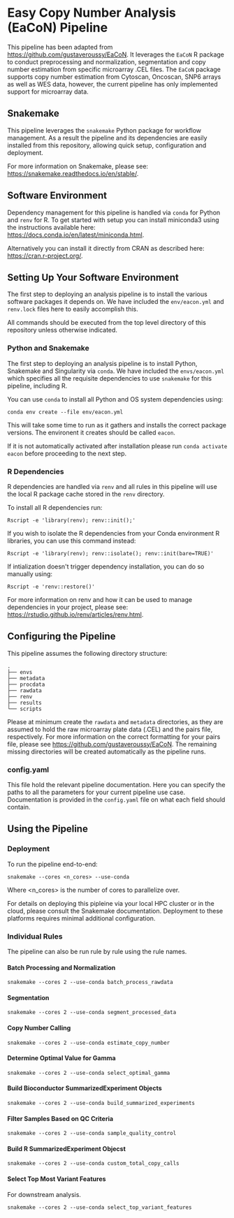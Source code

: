 # Easy Copy Number Analysis (EaCoN) Pipeline

This pipeline has been adapted from https://github.com/gustaveroussy/EaCoN.
It leverages the `EaCoN` R package to conduct preprocessing and normalization,
segmentation and copy number estimation from specific microarray .CEL files.
The `EaCoN` package supports copy number estimation from Cytoscan, Oncoscan,
SNP6 arrays as well as WES data, however, the current pipeline has only
implemented support for microarray data.

## Snakemake

This pipeline leverages the `snakemake` Python package for workflow management.
As a result the pipeline and its dependencies are easily
installed from this repository, allowing quick setup, configuration and
deployment.

For more information on Snakemake, please see:
https://snakemake.readthedocs.io/en/stable/.

## Software Environment

Dependency management for this pipeline is handled via `conda` for Python
and `renv` for R. To get started with setup you can install
miniconda3 using the instructions available here: https://docs.conda.io/en/latest/miniconda.html.

Alternatively you can install it directly from CRAN
as described here: https://cran.r-project.org/.

## Setting Up Your Software Environment

The first step to deploying an analysis pipeline is to install the various
software packages it depends on. We have included the `env/eacon.yml` and
`renv.lock` files here to easily accomplish this.

All commands should be executed from the top level directory of this
repository unless otherwise indicated.

### Python and Snakemake

The first step to deploying an analysis pipeline is to install Python,
Snakemake and Singularity via `conda`. We have included the
`envs/eacon.yml` which specifies all the requisite dependencies to use
`snakemake` for this pipeline, including R.

You can use `conda` to install all Python and OS system dependencies
using:

`conda env create --file env/eacon.yml`

This will take some time to run as it gathers and installs the correct
package versions. The environent it creates should be called `eacon`.

If it is not automatically activated after installation please run
`conda activate eacon` before proceeding to the next step.

### R Dependencies

R dependencies are handled via `renv` and all rules in this
pipeline will use the local R package cache stored in the `renv` directory.

To install all R dependencies run:

`Rscript -e 'library(renv); renv::init();'`

If you wish to isolate the R dependencies from your Conda environment R libraries,
you can use this command instead:

`Rscript -e 'library(renv); renv::isolate(); renv::init(bare=TRUE)'`

If intialization doesn't trigger dependency installation, you can do so manually using:

`Rscript -e 'renv::restore()'`

For more information on renv and how it can be used to manage dependencies in
your project, please see: https://rstudio.github.io/renv/articles/renv.html.

## Configuring the Pipeline

This pipeline assumes the following directory structure:

```
.
├── envs
├── metadata
├── procdata
├── rawdata
├── renv
├── results
└── scripts
```

Please at minimum create the `rawdata` and `metadata` directories, as they are assumed to hold the raw microarray plate data (.CEL) and the pairs file, respectively. For more information on the correct formatting for your pairs file, please see https://github.com/gustaveroussy/EaCoN.
The remaining missing directories will be created automatically as the pipeline runs.

### config.yaml

This file hold the relevant pipeline documentation. Here you can specify the paths
to all the parameters for your current pipeline use case. Documentation is provided
in the `config.yaml` file on what each field should contain.


## Using the Pipeline

### Deployment

To run the pipeline end-to-end:
```
snakemake --cores <n_cores> --use-conda
```
Where <n_cores> is the number of cores to parallelize over.

For details on deploying this pipleine via your local HPC cluster or in
the cloud, please consult the Snakemake documentation. Deployment to these
platforms requires minimal additional configuration.

### Individual Rules

The pipeline can also be run rule by rule using the rule names.

#### Batch Processing and Normalization

`snakemake --cores 2 --use-conda batch_process_rawdata`

#### Segmentation

`snakemake --cores 2 --use-conda segment_processed_data`

#### Copy Number Calling

`snakemake --cores 2 --use-conda estimate_copy_number`

#### Determine Optimal Value for Gamma

`snakemake --cores 2 --use-conda select_optimal_gamma`

#### Build Bioconductor SummarizedExperiment Objects

`snakemake --cores 2 --use-conda build_summarized_experiments`

#### Filter Samples Based on QC Criteria

`snakemake --cores 2 --use-conda sample_quality_control`

#### Build R SummarizedExperiment Objecst

`snakemake --cores 2 --use-conda custom_total_copy_calls`

#### Select Top Most Variant Features

For downstream analysis.

`snakemake --cores 2 --use-conda select_top_variant_features`